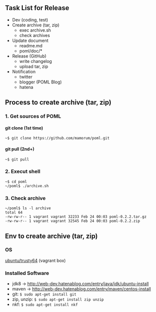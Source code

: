 ## Task List for Release
- Dev (coding, test)
- Create archive (tar, zip)
  - exec archive.sh
  - check archives
- Update document
  - readme.md
  - poml/doc/*
- Release (GitHub)
  - write changelog
  - upload tar, zip
- Notification
  - twitter
  - blogger (POML Blog)
  - hatena


## Process to create archive (tar, zip)
### 1. Get sources of POML
#### git clone (1st time)
```
~$ git clone https://github.com/mamorum/poml.git
```

#### git pull (2nd+)
```
~$ git pull
```

### 2. Execut shell
```
~$ cd poml
~/poml$ ./archive.sh
```

### 3. Check archive
```
~/poml$ ls -l archive
total 64
-rw-rw-r-- 1 vagrant vagrant 32233 Feb 24 00:03 poml-0.2.2.tar.gz
-rw-rw-r-- 1 vagrant vagrant 32545 Feb 24 00:03 poml-0.2.2.zip
```


## Env to create archive (tar, zip)
### OS
[ubuntu/trusty64](https://atlas.hashicorp.com/ubuntu/boxes/trusty64) (vagrant box)

### Installed Software
- jdk8
  -> http://web-dev.hatenablog.com/entry/java/jdk/ubuntu-install
- maven
  -> http://web-dev.hatenablog.com/entry/maven/centos-install
- git: `$ sudo apt-get install git`
- zip, unzip: `$ sudo apt-get install zip unzip`
- nkf: `$ sudo apt-get install nkf` 
